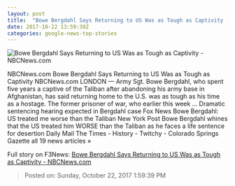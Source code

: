 ```yaml
---
layout: post
title:  "Bowe Bergdahl Says Returning to US Was as Tough as Captivity - NBCNews.com"
date: 2017-10-22 13:59:39Z
categories: google-news-top-stories
---
```


![Bowe Bergdahl Says Returning to US Was as Tough as Captivity - NBCNews.com](https://media4.s-nbcnews.com/j/newscms/2017_42/2197851/bergdahl_c596cfcd8909d52c7df371394006282d.nbcnews-fp-1200-630.jpg)

NBCNews.com Bowe Bergdahl Says Returning to US Was as Tough as Captivity NBCNews.com LONDON — Army Sgt. Bowe Bergdahl, who spent five years a captive of the Taliban after abandoning his army base in Afghanistan, has said returning home to the U.S. was as tough as his time as a hostage. The former prisoner of war, who earlier this week ... Dramatic sentencing hearing expected in Bergdahl case Fox News Bowe Bergdahl: US treated me worse than the Taliban New York Post Bowe Bergdahl whines that the US treated him WORSE than the Taliban as he faces a life sentence for desertion Daily Mail The Times - History - Twitchy - Colorado Springs Gazette all 19 news articles »


Full story on F3News: [Bowe Bergdahl Says Returning to US Was as Tough as Captivity - NBCNews.com](http://www.f3nws.com/n/bZaHTG)

> Posted on: Sunday, October 22, 2017 1:59:39 PM
